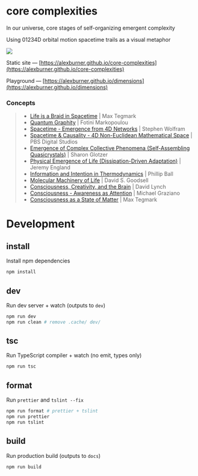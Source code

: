 # core complexities

In our universe, core stages of self-organizing emergent complexity

Using 01234D orbital motion spacetime trails as a visual metaphor

[![](https://i.imgur.com/nSBHlUxl.png)](https://alexburner.github.io/core-complexities)

Static site — [https://alexburner.github.io/core-complexities](https://alexburner.github.io/core-complexities)

Playground — [https://alexburner.github.io/dimensions](https://alexburner.github.io/dimensions)

### Concepts

> - [Life is a Braid in Spacetime](http://nautil.us/issue/9/time/life-is-a-braid-in-spacetime) | Max Tegmark
> - [Quantum Graphity](http://nautil.us/issue/32/space/lets-rethink-space) | Fotini Markopoulou
> - [Spacetime - Emergence from 4D Networks](http://blog.stephenwolfram.com/2015/12/what-is-spacetime-really/) | Stephen Wolfram
> - [Spacetime & Causality - 4D Non-Euclidean Mathematical Space](https://www.youtube.com/watch?v=YycAzdtUIko) | PBS Digital Studios
> - [Emergence of Complex Collective Phenomena (Self-Assembling Quasicrystals)](https://www.quantamagazine.org/digital-alchemist-sharon-glotzer-seeks-rules-of-emergence-20170308/) | Sharon Glotzer
> - [Physical Emergence of Life (Dissipation-Driven Adaptation)](https://www.quantamagazine.org/a-new-thermodynamics-theory-of-the-origin-of-life-20140122/) | Jeremy England
> - [Information and Intention in Thermodynamics](https://www.quantamagazine.org/the-computational-foundation-of-life-20170126/) | Phillip Ball
> - [Molecular Machinery of Life](http://doorofperception.com/2015/12/david-s-goodsell-the-machinery-of-life/) | David S. Goodsell
> - [Consciousness, Creativity, and the Brain](https://www.youtube.com/watch?v=z2UHLMVr4vg&feature=youtu.be&t=41) | David Lynch
> - [Consciousness - Awareness as Attention](https://aeon.co/essays/how-consciousness-works-and-why-we-believe-in-ghosts) | Michael Graziano
> - [Consciousness as a State of Matter](https://medium.com/the-physics-arxiv-blog/why-physicists-are-saying-consciousness-is-a-state-of-matter-like-a-solid-a-liquid-or-a-gas-5e7ed624986d) | Max Tegmark

# Development

## install

Install npm dependencies

```sh
npm install
```

## dev

Run dev server + watch (outputs to `dev`)

```sh
npm run dev
npm run clean # remove .cache/ dev/
```

## tsc

Run TypeScript compiler + watch (no emit, types only)

```sh
npm run tsc
```

## format

Run `prettier` and `tslint --fix`

```sh
npm run format # prettier + tslint
npm run prettier
npm run tslint
```

## build

Run production build (outputs to `docs`)

```sh
npm run build
```
